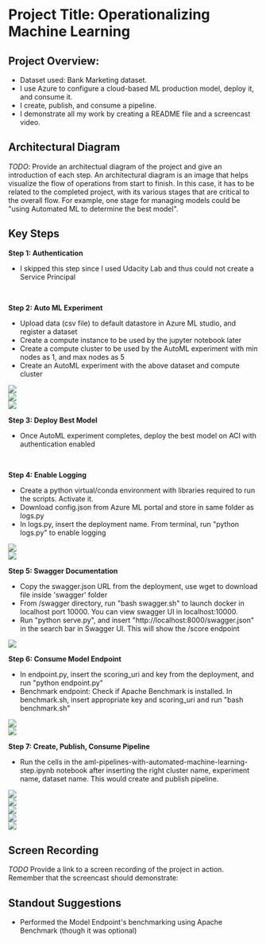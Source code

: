 # Project Title: Operationalizing Machine Learning

## Project Overview: 
- Dataset used: Bank Marketing dataset. 
- I use Azure to configure a cloud-based ML production model, deploy it, and consume it. 
- I create, publish, and consume a pipeline. 
- I demonstrate all my work by creating a README file and a screencast video.


## Architectural Diagram
*TODO*: Provide an architectual diagram of the project and give an introduction of each step. An architectural diagram is an image that helps visualize the flow of operations from start to finish. In this case, it has to be related to the completed project, with its various stages that are critical to the overall flow. For example, one stage for managing models could be "using Automated ML to determine the best model". 

## Key Steps
<b>Step 1: Authentication</b>
- I skipped this step since I used Udacity Lab and thus could not create a Service Principal
<br>

<b>Step 2: Auto ML Experiment</b>
- Upload data (csv file) to default datastore in Azure ML studio, and register a dataset
- Create a compute instance to be used by the jupyter notebook later 
- Create a compute cluster to be used by the AutoML experiment with min nodes as 1, and max nodes as 5
- Create an AutoML experiment with the above dataset and compute cluster
<img src="screenshots/registered_dataset.png">
<br>
<img src="screenshots/experiment_completed.png">
<br>
<img src="screenshots/best_model_voting_ensemble.png">
<br>

<b>Step 3: Deploy Best Model</b>
- Once AutoML experiment completes, deploy the best model on ACI with authentication enabled
<br>

<b>Step 4: Enable Logging</b>
- Create a python virtual/conda environment with libraries required to run the scripts. Activate it.
- Download config.json from Azure ML portal and store in same folder as logs.py
- In logs.py, insert the deployment name. From terminal, run "python logs.py" to enable logging
<img src="screenshots/app_insights_enabled.png">
<br>
<img src="screenshots/logs_screenshot.png">
<br>

<b>Step 5: Swagger Documentation</b>
- Copy the swagger.json URL from the deployment, use wget to download file inside 'swagger' folder
- From /swagger directory, run "bash swagger.sh" to launch docker in localhost port 10000. You can view swagger UI in localhost:10000.
- Run "python serve.py", and insert "http://localhost:8000/swagger.json" in the search bar in Swagger UI. This will show the /score endpoint
<img src="screenshots/swagger_http_endpoints_localhost.png">
<br>

<b>Step 6: Consume Model Endpoint</b>
- In endpoint.py, insert the scoring_uri and key from the deployment, and run "python endpoint.py"
- Benchmark endpoint: Check if Apache Benchmark is installed. In benchmark.sh, insert appropriate key and scoring_uri and run "bash benchmark.sh"
<img src="screenshots/endpoint_script_json_output.png">
<br>
<img src="screenshots/benchmark_results.png">
<br>

<b>Step 7: Create, Publish, Consume Pipeline</b>
- Run the cells in the aml-pipelines-with-automated-machine-learning-step.ipynb notebook after inserting the right cluster name, experiment name, dataset name. This would create and publish pipeline. 
<img src="screenshots/pipeline_created.png">
<br>
<img src="screenshots/pipeline_endpoint.png">
<br>
<img src="screenshots/bank_dataset_with_automl_module.png">
<br>
<img src="screenshots/published_pipeline_overview_status_active.png">
<br>
<img src="screenshots/run_details_widget_step_runs.png">
<br>


## Screen Recording
*TODO* Provide a link to a screen recording of the project in action. Remember that the screencast should demonstrate:

## Standout Suggestions
- Performed the Model Endpoint's benchmarking using Apache Benchmark (though it was optional)
